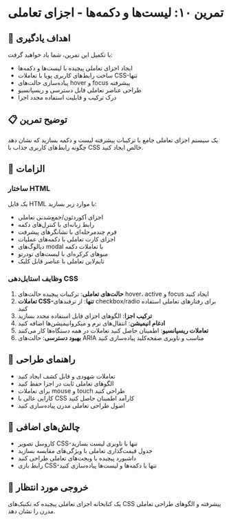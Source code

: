 # تمرین ۱۰: لیست‌ها و دکمه‌ها - اجزای تعاملی

## 🎯 اهداف یادگیری

با تکمیل این تمرین، شما یاد خواهید گرفت:

- ایجاد اجزای تعاملی پیچیده با لیست‌ها و دکمه‌ها
- ساخت رابط‌های کاربری پویا با تعاملات CSS-تنها
- پیاده‌سازی حالت‌های hover و focus پیشرفته
- طراحی عناصر تعاملی قابل دسترسی و ریسپانسیو
- درک ترکیب و قابلیت استفاده مجدد اجزا

## 📋 توضیح تمرین

یک سیستم اجزای تعاملی جامع با ترکیبات پیشرفته لیست و دکمه بسازید که نشان دهد چگونه رابط‌های کاربری جذاب با CSS خالص ایجاد کنید.

## 🔧 الزامات

### ساختار HTML

یک فایل HTML با موارد زیر بسازید:
- اجزای آکوردئون/جمع‌شدنی تعاملی
- رابط زبانه‌ای با کنترل‌های دکمه
- فرم چندمرحله‌ای با نشانگرهای پیشرفت
- اجزای کارت تعاملی با دکمه‌های عملیات
- دیالوگ‌های modal با تعاملات دکمه
- منوهای کرکره‌ای با لیست‌های تودرتو
- تایم‌لاین تعاملی با عناصر قابل کلیک

### وظایف استایل‌دهی CSS

1. **حالت‌های تعاملی**: ترکیبات پیچیده حالت‌های hover، active و focus ایجاد کنید
2. **تعاملات CSS-تنها**: از ترفندهای checkbox/radio برای رفتارهای تعاملی استفاده کنید
3. **ترکیب اجزا**: الگوهای اجزای قابل استفاده مجدد بسازید
4. **ادغام انیمیشن**: انتقال‌های نرم و میکروانیمیشن‌ها اضافه کنید
5. **تعاملات ریسپانسیو**: اطمینان حاصل کنید تعاملات در همه دستگاه‌ها کار می‌کنند
6. **بهبود دسترسی**: حالت‌های ARIA مناسب و ناوبری صفحه‌کلید پیاده‌سازی کنید

## 🎨 راهنمای طراحی

- تعاملات شهودی و قابل کشف ایجاد کنید
- الگوهای تعاملی ثابت در اجزا حفظ کنید
- برای تعاملات mouse و touch طراحی کنید
- کارایی عالی با CSS کارآمد اطمینان حاصل کنید
- اصول طراحی تعاملی مدرن پیاده‌سازی کنید

## 🚀 چالش‌های اضافی

- کاروسل تصویر CSS-تنها با ناوبری لیست بسازید
- جدول قیمت‌گذاری تعاملی با ویژگی‌های مقایسه بسازید
- داشبورد پیچیده با ویجت‌های تعاملی طراحی کنید
- رابط بازی CSS-تنها با دکمه‌ها و لیست‌ها پیاده‌سازی کنید

## 📝 خروجی مورد انتظار

یک کتابخانه اجزای تعاملی پیچیده که تکنیک‌های CSS پیشرفته و الگوهای طراحی تعاملی مدرن را نشان دهد.
